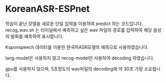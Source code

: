 # KoreanASR-ESPnet
학습이 끝난 모델을 새로운 단일 입력을 이용하여 predict 하는 코드입니다.
recog_wav.sh 는 터미널에서 예측하고 싶은 wav 파일의 경로를 입력하여 해당 음성의 발화를 예측하여 표시합니다.

Ksponspeech 데이터를 이용한 한국어ASR모델의 예측으로 사용하였습니다.

lang-model은 사용하지 않고 recog-model만 사용하여 decoding 하였습니다.

gpu를 사용하지 않으며, 5초정도의 wav파일의 decoding에 약 30초 가량 소요됩니다.

